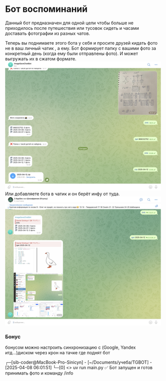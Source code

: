 # Бот воспоминаний 
Данный бот предназначен для одной цели чтобы больше не приходилось после путешествия или тусовок сидеть и часами доставать фотографии из разных чатов. 

Теперь вы поднимаете этого бота у себя и просите друзей кидать фото не в ваш личный чатик , а ему. Бот формирует папку с вашими фото за конкретный день (когда ему были отправлены фото). И может выгружать их в сжатом формате. 
![](docimage/first.png)
Или добавляете бота в чатик и он берёт инфу от туда.
![](docimage/f2.png)
### Бонус
бонусом можно настроить синхронизацию с (Google, Yandex итд...)диском через крон на тачке где поднят бот

┌─[sib-coder@MacBook-Pro-Sinicyn] - [~/Documents/учеба/TGBOT] - [2025-04-08 06:01:51]
└─[0] <> uv run main.py 
✅ Бот запущен и готов принимать фото и команду /info